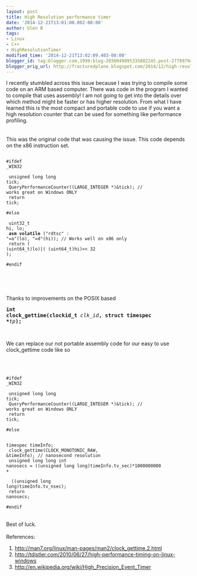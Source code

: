 ```yaml
---
layout: post
title: High Resolution performance timer
date: '2014-12-21T13:01:00.002-08:00'
author: Glen B
tags:
- Linux
- C++
- HighResolutionTimer
modified_time: '2014-12-21T13:02:09.403-08:00'
blogger_id: tag:blogger.com,1999:blog-2030049895335802245.post-2778979455722046450
blogger_orig_url: http://fracturedplane.blogspot.com/2014/12/high-resolution-performance-timer.html
---
```


I recently stumbled across this issue because I was trying to compile some code on an ARM based computer. There was code in the program I wanted to compile that uses assembly! I am not going to get into the details over which method might be faster or has higher resolution. From what I have learned this is the most compact and portable code to use if you want a high resolution counter that can be used for something like performance profiling.<br /><br /><br />This was the original code that was causing the issue. This code depends on the x86 instruction set.<br /><pre class="prettyprint"><code><br />#ifdef _WIN32</code></pre><pre class="prettyprint"><code>   unsigned long long tick;<br />   QueryPerformanceCounter((LARGE_INTEGER *)&amp;tick); // works great on Windows ONLY<br />   return tick;</code></pre><pre class="prettyprint"><code>#else</code></pre><pre class="prettyprint"><code>&nbsp;uint32_t hi, lo;<br />   __asm__ __volatile__ ("rdtsc" : "=a"(lo), "=d"(hi)); // Works well on x86 only<br />   return ( (uint64_t)lo)|( (uint64_t)hi)&lt;&lt; 32 );</code></pre><pre class="prettyprint"><code>#endif</code></pre><pre class="prettyprint"><code><br /></code></pre><br /><br />Thanks to improvements on the POSIX based <br /><pre><b>int clock_gettime(clockid_t </b><i>clk_id</i><b>, struct timespec *</b><i>tp</i><b>);</b></pre><pre><b>&nbsp;</b></pre>We can replace our not portable assembly code for our easy to use clock_gettime code like so<br /><br /><br /><pre class="prettyprint"><code><br />#ifdef _WIN32</code></pre><pre class="prettyprint"><code>   unsigned long long tick;<br />   QueryPerformanceCounter((LARGE_INTEGER *)&amp;tick); // works great on Windows ONLY<br />   return tick;</code></pre><pre class="prettyprint"><code>#else</code></pre><pre class="prettyprint"><code>&nbsp;  timespec timeInfo;<br />   clock_gettime(CLOCK_MONOTONIC_RAW, &amp;timeInfo); // nanosecond resolution<br />   unsigned long long int nanosecs = ((unsigned long long)timeInfo.tv_sec)*1000000000  +&nbsp;</code></pre><pre class="prettyprint"><code>&nbsp;                      ((unsigned long long)timeInfo.tv_nsec);<br />   return nanosecs;</code></pre><pre class="prettyprint"><code>#endif</code></pre><br />Best of luck.<br /><br />References:<br /><ol><li>http://man7.org/linux/man-pages/man2/clock_gettime.2.html</li><li>http://tdistler.com/2010/06/27/high-performance-timing-on-linux-windows</li><li>http://en.wikipedia.org/wiki/High_Precision_Event_Timer</li></ol>